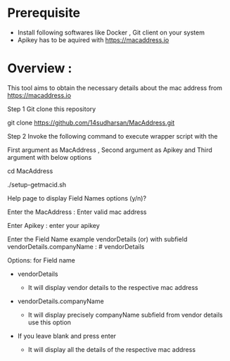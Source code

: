 # Prerequisite
* Install following softwares like Docker , Git client on your system
* Apikey has to be aquired with https://macaddress.io


# Overview :
This tool aims to obtain the necessary details about the mac address from https://macaddress.io


Step 1 Git clone this repository

git clone https://github.com/14sudharsan/MacAddress.git



Step 2 Invoke the following command to execute wrapper script  with the 

First argument as MacAddress , Second argument as Apikey and Third argument with below options

cd MacAddress

./setup-getmacid.sh 

Help page to display  Field Names options (y/n)?

Enter the MacAddress : Enter valid mac address
 
Enter Apikey : enter your apikey
 
Enter the Field Name example vendorDetails (or)  with subfield vendorDetails.companyName : # vendorDetails
 
Options: for Field name
 
 - vendorDetails
      * It will display vendor details to the respective mac address 
      
 - vendorDetails.companyName
      * It will display precisely companyName subfield from vendor details use this option
      
 - If you leave blank and press enter
      * It will display all the details of the respective mac address 
 















